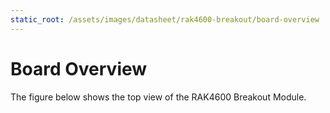 ```yaml
---
static_root: /assets/images/datasheet/rak4600-breakout/board-overview
---
```


# Board Overview

The figure below shows the top view of the RAK4600 Breakout Module.

<rk-img
  :src="`${$frontmatter.static_root}/cwr7pftlffhyogeuzahz.jpg`"
  width="40%"
  figure-number="1"
  caption="RAK4600 Breakout Board Illustration"
/>
